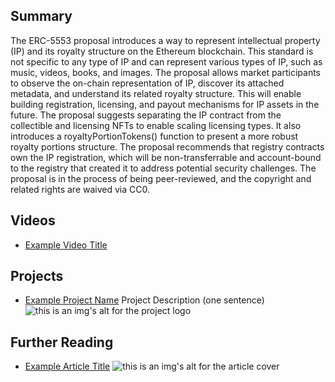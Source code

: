## Summary

The ERC-5553 proposal introduces a way to represent intellectual property (IP) and its royalty structure on the Ethereum blockchain. This standard is not specific to any type of IP and can represent various types of IP, such as music, videos, books, and images. The proposal allows market participants to observe the on-chain representation of IP, discover its attached metadata, and understand its related royalty structure. This will enable building registration, licensing, and payout mechanisms for IP assets in the future. The proposal suggests separating the IP contract from the collectible and licensing NFTs to enable scaling licensing types. It also introduces a royaltyPortionTokens() function to present a more robust royalty portions structure. The proposal recommends that registry contracts own the IP registration, which will be non-transferrable and account-bound to the registry that created it to address potential security challenges. The proposal is in the process of being peer-reviewed, and the copyright and related rights are waived via CC0.

## Videos

- [Example Video Title](https://www.youtube.com/watch?v=TDGq4aeevgY)

## Projects

- [Example Project Name](https://xxxx.xxx/xxxxx) Project Description (one sentence) ![this is an img's alt for the project logo](https://xxxx.xxx/project-logo.xxx)

## Further Reading

- [Example Article Title](https://xxxx.xxx/xxxxx) ![this is an img's alt for the article cover](https://xxxx.xxx/article-cover.xxx)
